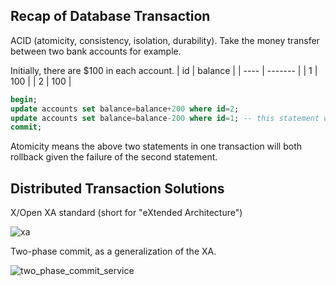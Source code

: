 ## Recap of Database Transaction
ACID (atomicity, consistency, isolation, durability). Take the money transfer between two bank accounts for example.

Initially, there are \$100 in each account. 
| id   | balance |
| ---- | ------- |
| 1    | 100     |
| 2    | 100     |

```sql
begin;
update accounts set balance=balance+200 where id=2;
update accounts set balance=balance-200 where id=1; -- this statement will fail
commit;
```
Atomicity means the above two statements in one transaction will both rollback given the failure of the second statement. 

## Distributed Transaction Solutions
X/Open XA standard (short for "eXtended Architecture")

![xa](https://user-images.githubusercontent.com/11760687/109410635-29bb4380-79d7-11eb-8170-630b152098c8.png)

Two-phase commit, as a generalization of the XA. 

![two_phase_commit_service](https://user-images.githubusercontent.com/11760687/109410638-2f188e00-79d7-11eb-8a3f-c3ce6b9bbc5f.png)

